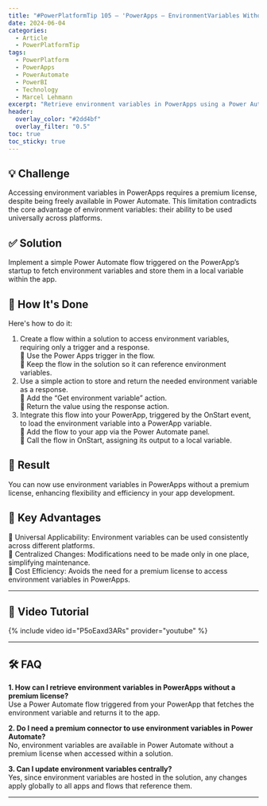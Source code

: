 ```yaml
---
title: "#PowerPlatformTip 105 – 'PowerApps – EnvironmentVariables Without Premium'"
date: 2024-06-04
categories:
  - Article
  - PowerPlatformTip
tags:
  - PowerPlatform
  - PowerApps
  - PowerAutomate
  - PowerBI
  - Technology
  - Marcel Lehmann
excerpt: "Retrieve environment variables in PowerApps using a Power Automate flow to avoid a premium license requirement."
header:
  overlay_color: "#2dd4bf"
  overlay_filter: "0.5"
toc: true
toc_sticky: true
---
```


## 💡 Challenge
Accessing environment variables in PowerApps requires a premium license, despite being freely available in Power Automate. This limitation contradicts the core advantage of environment variables: their ability to be used universally across platforms.

## ✅ Solution
Implement a simple Power Automate flow triggered on the PowerApp’s startup to fetch environment variables and store them in a local variable within the app.

## 🔧 How It's Done
Here's how to do it:
1. Create a flow within a solution to access environment variables, requiring only a trigger and a response.  
   🔸 Use the Power Apps trigger in the flow.  
   🔸 Keep the flow in the solution so it can reference environment variables.
2. Use a simple action to store and return the needed environment variable as a response.  
   🔸 Add the “Get environment variable” action.  
   🔸 Return the value using the response action.
3. Integrate this flow into your PowerApp, triggered by the OnStart event, to load the environment variable into a PowerApp variable.  
   🔸 Add the flow to your app via the Power Automate panel.  
   🔸 Call the flow in OnStart, assigning its output to a local variable.

## 🎉 Result
You can now use environment variables in PowerApps without a premium license, enhancing flexibility and efficiency in your app development.

## 🌟 Key Advantages
🔸 Universal Applicability: Environment variables can be used consistently across different platforms.  
🔸 Centralized Changes: Modifications need to be made only in one place, simplifying maintenance.  
🔸 Cost Efficiency: Avoids the need for a premium license to access environment variables in PowerApps.

---

## 🎥 Video Tutorial
{% include video id="P5oEaxd3ARs" provider="youtube" %}

---

## 🛠️ FAQ
**1. How can I retrieve environment variables in PowerApps without a premium license?**  
Use a Power Automate flow triggered from your PowerApp that fetches the environment variable and returns it to the app.

**2. Do I need a premium connector to use environment variables in Power Automate?**  
No, environment variables are available in Power Automate without a premium license when accessed within a solution.

**3. Can I update environment variables centrally?**  
Yes, since environment variables are hosted in the solution, any changes apply globally to all apps and flows that reference them.

---